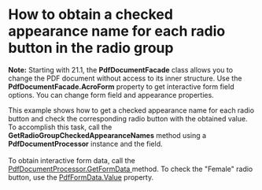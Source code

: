 # How to obtain a checked appearance name for each radio button in the radio group


<b>Note:</b> Starting with 21.1, the <b>PdfDocumentFacade</b> class allows you to change the PDF document without access to its inner structure. Use the <b>PdfDocumentFacade.AcroForm</b> property to get interactive form field options. You can change form field and appearance properties.

This example shows how to get a checked appearance name for each radio button and check the corresponding radio button with the obtained value.<br>To accomplish this task, call the <strong>GetRadioGroupCheckedAppearanceNames</strong> method using a <strong>PdfDocumentProcessor</strong> instance and the field. <br><br>To obtain interactive form data, call the <a href="https://documentation.devexpress.com/DocumentServer/DevExpress.Pdf.PdfDocumentProcessor.GetFormData.method">PdfDocumentProcessor.GetFormData </a>method. To check the "Female" radio button, use the <a href="https://documentation.devexpress.com/CoreLibraries/DevExpress.Pdf.PdfFormData.Value.property">PdfFormData.Value</a> property.

<br/>


